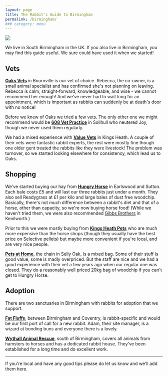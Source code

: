 ```yaml
---
layout: page
title: The Rabbit's Guide to Birmingham
permalink: /birmingham/
### category: menu
---
```


![](http://bunminster.uk/images/buningham.jpg)

We live in South Birmingham in the UK. If you also live in Birmingham, you may find this guide useful. We sure could have used it when we started!

## Vets 

[**Oaks Vets**](http://www.oaksvetsbirmingham.co.uk) in Bournville is our vet of choice. Rebecca, the co-owner, is a small animal specialist and has confirmed she's not planning on leaving. Rebecca is calm, straight-forward, knowledgeable, and wise - we cannot recommend her enough! And we've never had to wait long for an appointment, which is important as rabbits can suddenly be at death's door with no notice! 

Before we knew of Oaks we tried a few vets. The only other one we might recommend would be [**608 Vet Practice**](http://www.608vetpractice.co.uk) in Solihull who neutered Joy, though we never used them regularly. 

We had a mixed experience with [**Value Vets**](http://www.valuevets.co.uk/locations/kings-heath/) in Kings Heath. A couple of their vets were fantastic rabbit experts, the rest were mostly fine though one older gent treated the rabbits like they were livestock! The problem was turnover, so we started looking elsewhere for consistency, which lead us to Oaks.

## Shopping

We've started buying our hay from [**Hungry Horse**](http://hungryhorse.org) in Earlswood and Sutton. Each bale costs £5 and will last our three rabbits just under a month. They also sell Readygrass at £1 per kilo and large bales of dust free woodchip. Basically, there's not much difference between a rabbit's diet and that of a horse, other than capacity, so we're now buying horse food! (While we haven't tried them, we were also recommended [Gibbs Brothers](http://gibbsbros.co.uk) in Kenilworth.) 

Prior to this we were mostly buying from [**Kings Heath Pets**](http://www.kingsheathpetcentre.co.uk) who are much more expensive than the horse shops (though they usually have the best price on Selective pellets) but maybe more convenient if you're local, and are very nice people.

[**Pets at Home**](http://community.petsathome.com/stores/selly-oak/), the chain in Selly Oak, is a mixed bag. Some of their stuff is good value, some is madly overpriced. But the staff are nice and we had a good experience with their vet a few years ago when our regular one was closed. They do a reasonably well priced 20kg bag of woodchip if you can't get to Hungry Horse. 

## Adoption

There are two sanctuaries in Birmingham with rabbits for adoption that we support.

[**Fat Fluffs**](http://www.fatfluffs.com), between Birmingham and Coventry, is rabbit-specific and would be our first port of call for a new rabbit. Adam, their site manager, is a wizard at bonding buns and everyone there is a lovely.

[**Wythall Animal Rescue**](https://wythallanimalrescue.org), south of Birmingham, covers all animals from hamsters to horses and has a dedicated rabbit house. They've been established for a long time and do excellent work. 

* * * * *

If you're local and have any good tips please do let us know and we'll add them here. 

